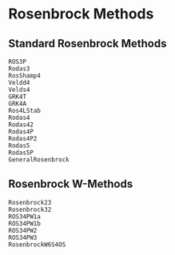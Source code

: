 # Rosenbrock Methods

## Standard Rosenbrock Methods

```@docs
ROS3P
Rodas3
RosShamp4
Veldd4
Velds4
GRK4T
GRK4A
Ros4LStab
Rodas4
Rodas42
Rodas4P
Rodas4P2
Rodas5
Rodas5P
GeneralRosenbrock
```

## Rosenbrock W-Methods

```@docs
Rosenbrock23
Rosenbrock32
ROS34PW1a
ROS34PW1b
ROS34PW2
ROS34PW3
RosenbrockW6S4OS
```